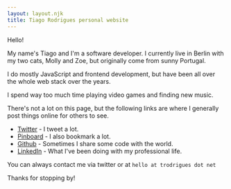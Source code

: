 ```yaml
---
layout: layout.njk
title: Tiago Rodrigues personal website
---
```


Hello!

My name's Tiago and I'm a software developer. I currently live in Berlin with my two cats, Molly and Zoe, but originally come from sunny Portugal.

I do mostly JavaScript and frontend development, but have been all over the whole web stack over the years.

I spend way too much time playing video games and finding new music.

There's not a lot on this page, but the following links are where I generally post things online for others to see.

* [Twitter](https://twitter.com/trodrigues) - I tweet a lot.
* [Pinboard](https://pinboard.in/u:trodrigues) - I also bookmark a lot.
* [Github](https://github.com/trodrigues) - Sometimes I share some code with the world.
* [LinkedIn](https://www.linkedin.com/in/tmcrodrigues/) - What I've been doing with my professional life.

You can always contact me via twitter or at `hello at trodrigues dot net`

Thanks for stopping by!
